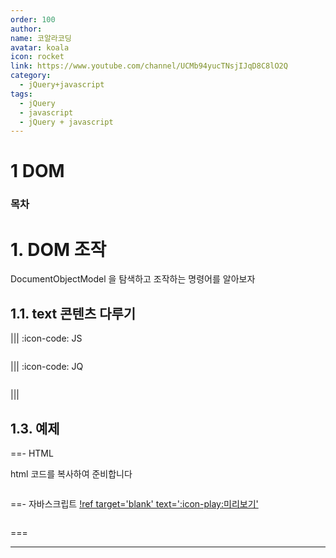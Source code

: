 ```yaml
---
order: 100
author:
name: 코알라코딩
avatar: koala
icon: rocket
link: https://www.youtube.com/channel/UCMb94yucTNsjIJqD8C8lO2Q
category:
  - jQuery+javascript
tags:
  - jQuery
  - javascript
  - jQuery + javascript
---
```


# 1 DOM <!-- omit in toc -->

### 목차 <!-- omit in toc -->

# 1. DOM 조작

DocumentObjectModel 을 탐색하고 조작하는 명령어를 알아보자

## 1.1. text 콘텐츠 다루기

||| :icon-code: JS

```js

```

||| :icon-code: JQ

```js

```

|||

## 1.3. 예제

==- HTML

html 코드를 복사하여 준비합니다

```html #
```

==- 자바스크립트
[!ref target='blank' text=':icon-play:미리보기'](./1/1.html)

```js #
```

===

---
